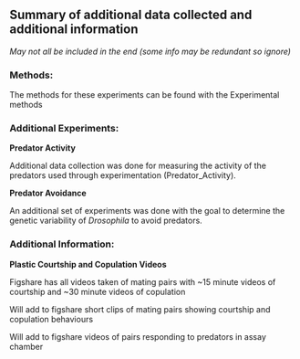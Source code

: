 ## Summary of additional data collected and additional information

*May not all be included in the end (some info may be redundant so ignore)*

### Methods:

  The methods for these experiments can be found with the Experimental methods

### Additional Experiments:
  
  **Predator Activity**
  
  Additional data collection was done for measuring the activity of the predators used through experimentation (Predator_Activity). 
  
  **Predator Avoidance**
  
  An additional set of experiments was done with the goal to determine the genetic variability of *Drosophila* to avoid predators.
  
### Additional Information:

  **Plastic Courtship and Copulation Videos**
  
  Figshare has all videos taken of mating pairs with ~15 minute videos of courtship and ~30 minute videos of copulation
  
  Will add to figshare short clips of mating pairs showing courtship and copulation behaviours
  
  Will add to figshare videos of pairs responding to predators in assay chamber
  
  